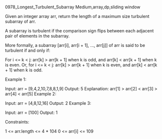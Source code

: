 0978_Longest_Turbulent_Subarray
Medium,array,dp,sliding window

Given an integer array arr, return the length of a maximum size turbulent subarray of arr.

A subarray is turbulent if the comparison sign flips between each adjacent pair of elements in the subarray.

More formally, a subarray [arr[i], arr[i + 1], ..., arr[j]] of arr is said to be turbulent if and only if:

For i <= k < j:
arr[k] > arr[k + 1] when k is odd, and
arr[k] < arr[k + 1] when k is even.
Or, for i <= k < j:
arr[k] > arr[k + 1] when k is even, and
arr[k] < arr[k + 1] when k is odd.
 

Example 1:

Input: arr = [9,4,2,10,7,8,8,1,9]
Output: 5
Explanation: arr[1] > arr[2] < arr[3] > arr[4] < arr[5]
Example 2:

Input: arr = [4,8,12,16]
Output: 2
Example 3:

Input: arr = [100]
Output: 1
 

Constraints:

1 <= arr.length <= 4 * 104
0 <= arr[i] <= 109
